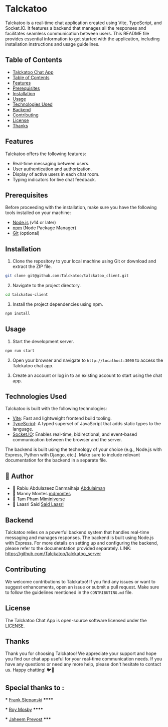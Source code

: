 # Talckatoo

Talckatoo is a real-time chat application created using Vite, TypeScript, and Socket.IO. It features a backend that manages all the responses and facilitates seamless communication between users. This README file provides essential information to get started with the application, including installation instructions and usage guidelines.

## Table of Contents

- [Talckatoo Chat App](#talckatoo-chat-app)
- [Table of Contents](#table-of-contents)
- [Features](#features)
- [Prerequisites](#prerequisites)
- [Installation](#installation)
- [Usage](#usage)
- [Technologies Used](#technologies-used)
- [Backend](#backend)
- [Contributing](#contributing)
- [License](#license)
- [Thanks](#thanks)

## Features

Talckatoo offers the following features:

- Real-time messaging between users.
- User authentication and authorization.
- Display of active users in each chat room.
- Typing indicators for live chat feedback.

## Prerequisites

Before proceeding with the installation, make sure you have the following tools installed on your machine:

- [Node.js](https://nodejs.org) (v14 or later)
- [npm](https://www.npmjs.com/) (Node Package Manager)
- [Git](https://git-scm.com/) (optional)

## Installation

1. Clone the repository to your local machine using Git or download and extract the ZIP file.

```bash
git clone git@github.com:Talckatoo/talckatoo_client.git
```

2. Navigate to the project directory.

```bash
cd talckatoo-client
```

3. Install the project dependencies using npm.

```bash
npm install
```

## Usage

1. Start the development server.

```bash
npm run start
```

2. Open your browser and navigate to `http://localhost:3000` to access the Talckatoo chat app.

3. Create an account or log in to an existing account to start using the chat app.

## Technologies Used

Talckatoo is built with the following technologies:

- [Vite](https://vitejs.dev/): Fast and lightweight frontend build tooling.
- [TypeScript](https://www.typescriptlang.org/): A typed superset of JavaScript that adds static types to the language.
- [Socket.IO](https://socket.io/): Enables real-time, bidirectional, and event-based communication between the browser and the server.

The backend is built using the technology of your choice (e.g., Node.js with Express, Python with Django, etc.). Make sure to include relevant documentation for the backend in a separate file.

## 👥 Author

- 👤 Rabiu Abdulazeez Danmaihaja [Abdulaiman](https://github.com/Abdulaiman)
- 👤 Manny Montes [mdmontes](https://github.com/Miminiverse)
- 👤 Tam Pham [Miminiverse](https://github.com/Miminiverse)
- 👤 Laasri Said [Said Laasri](https://github.com/Said-laasri)

## Backend

Talckatoo relies on a powerful backend system that handles real-time messaging and manages responses. The backend is built using Node.js with Express.
For more details on setting up and configuring the backend, please refer to the documentation provided separately.
LINK: https://github.com/Talckatoo/talckatoo_server

## Contributing

We welcome contributions to Talckatoo! If you find any issues or want to suggest enhancements, open an issue or submit a pull request. Make sure to follow the guidelines mentioned in the `CONTRIBUTING.md` file.

## License

The Talckatoo Chat App is open-source software licensed under the [LICENSE](LICENSE).

## Thanks

Thank you for choosing Talckatoo! We appreciate your support and hope you find our chat app useful for your real-time communication needs. If you have any questions or need any more help, please don't hesitate to contact us. Happy chatting! 🐦💬

## Special thanks to :

******\******* [Frank Stepanski](https://github.com/frankstepanski) ****\*\*\*\*****

******\******* [Roy Mosby](https://github.com/royemosby) ****\*\*\*\*****

******\******* [Jaheem Prevost](https://github.com/jaheemprevost) ******\*\*\*******

